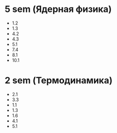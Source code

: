 # 5 sem (Ядерная физика)
- 1.2
- 1.3
- 4.2
- 4.3
- 5.1
- 7.4
- 8.1
- 10.1

# 2 sem (Термодинамика)
- 2.1
- 3.3
- 1.1
- 1.3
- 1.6
- 4.1
- 5.1
